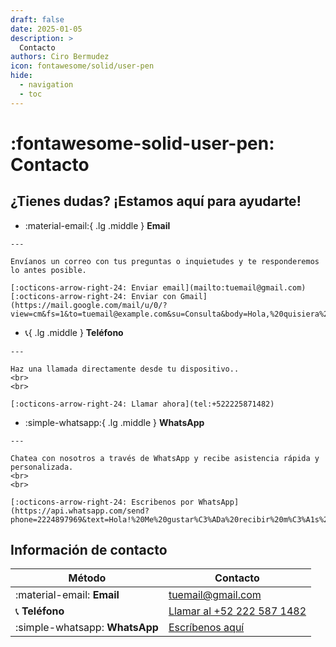 ```yaml
---
draft: false
date: 2025-01-05
description: >
  Contacto
authors: Ciro Bermudez
icon: fontawesome/solid/user-pen
hide: 
  - navigation
  - toc
---
```


# :fontawesome-solid-user-pen: Contacto

## ¿Tienes dudas? ¡Estamos aquí para ayudarte!

<div class="grid cards" markdown>

-    :material-email:{ .lg .middle } __Email__

    ---

    Envíanos un correo con tus preguntas o inquietudes y te responderemos lo antes posible.

    [:octicons-arrow-right-24: Enviar email](mailto:tuemail@gmail.com)  [:octicons-arrow-right-24: Enviar con Gmail](https://mail.google.com/mail/u/0/?view=cm&fs=1&to=tuemail@example.com&su=Consulta&body=Hola,%20quisiera%20más%20información.)

-    :telephone_receiver:{ .lg .middle } __Teléfono__

    ---

    Haz una llamada directamente desde tu dispositivo..
    <br>
    <br>

    [:octicons-arrow-right-24: Llamar ahora](tel:+522225871482)

-    :simple-whatsapp:{ .lg .middle } __WhatsApp__

    ---

    Chatea con nosotros a través de WhatsApp y recibe asistencia rápida y personalizada.
    <br>
    <br>

    [:octicons-arrow-right-24: Escribenos por WhatsApp](https://api.whatsapp.com/send?phone=2224897969&text=Hola!%20Me%20gustar%C3%ADa%20recibir%20m%C3%A1s%20informaci%C3%B3n.)




</div>

## Información de contacto

| Método                           | Contacto                                        |
| -------------------------------- | ----------------------------------------------- |
| :material-email: **Email**        | [tuemail@gmail.com](mailto:tuemail@gmail.com)   |
| :telephone_receiver: **Teléfono** | [Llamar al +52 222 587 1482](tel:+522225871482) |
| :simple-whatsapp: **WhatsApp**    | [Escríbenos aquí](https://wa.me/522225871482)   |

